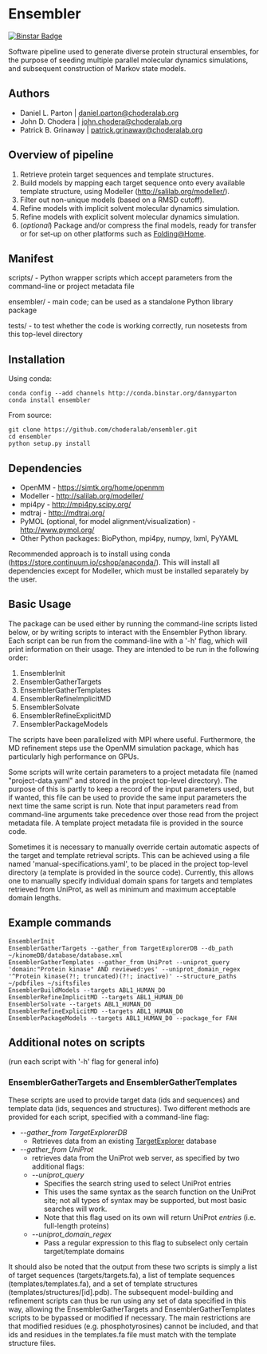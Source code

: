 Ensembler
=========

[![Binstar Badge](https://binstar.org/dannyparton/ensembler/badges/version.svg)](https://binstar.org/dannyparton/ensembler)

Software pipeline used to generate diverse protein structural ensembles, for
the purpose of seeding multiple parallel molecular dynamics simulations, and
subsequent construction of Markov state models.

Authors
-------

* Daniel L. Parton | daniel.parton@choderalab.org
* John D. Chodera | john.chodera@choderalab.org
* Patrick B. Grinaway | patrick.grinaway@choderalab.org

Overview of pipeline
--------------------

1. Retrieve protein target sequences and template structures.
2. Build models by mapping each target sequence onto every available template structure, using Modeller (http://salilab.org/modeller/).
3. Filter out non-unique models (based on a RMSD cutoff).
4. Refine models with implicit solvent molecular dynamics simulation.
5. Refine models with explicit solvent molecular dynamics simulation.
6. (_optional_) Package and/or compress the final models, ready for transfer or for set-up on other platforms such as [Folding@Home](http://folding.stanford.edu/).

Manifest
--------

scripts/ - Python wrapper scripts which accept parameters from the command-line or project metadata file

ensembler/ - main code; can be used as a standalone Python library package

tests/ - to test whether the code is working correctly, run nosetests from this top-level directory

Installation
------------

Using conda:

    conda config --add channels http://conda.binstar.org/dannyparton
    conda install ensembler

From source:

    git clone https://github.com/choderalab/ensembler.git
    cd ensembler
    python setup.py install

Dependencies
------------

* OpenMM - https://simtk.org/home/openmm
* Modeller - http://salilab.org/modeller/
* mpi4py - http://mpi4py.scipy.org/
* mdtraj - http://mdtraj.org/
* PyMOL (optional, for model alignment/visualization) - http://www.pymol.org/
* Other Python packages: BioPython, mpi4py, numpy, lxml, PyYAML

Recommended approach is to install using conda (https://store.continuum.io/cshop/anaconda/). This will install all dependencies except for Modeller, which must be installed separately by the user.

Basic Usage
-----------

The package can be used either by running the command-line scripts listed
below, or by writing scripts to interact with the Ensembler Python library.
Each script can be run from the command-line with a '-h' flag, which will print
information on their usage. They are intended to be run in the following order:

1. EnsemblerInit
2. EnsemblerGatherTargets
3. EnsemblerGatherTemplates
5. EnsemblerRefineImplicitMD
6. EnsemblerSolvate
7. EnsemblerRefineExplicitMD
8. EnsemblerPackageModels

The scripts have been parallelized with MPI where useful. Furthermore, the MD
refinement steps use the OpenMM simulation package, which has particularly high
performance on GPUs.

Some scripts will write certain parameters to a project metadata file (named
"project-data.yaml" and stored in the project top-level directory). The purpose
of this is partly to keep a record of the input parameters used, but if wanted,
this file can be used to provide the same input parameters the next time the
same script is run. Note that input parameters read from command-line arguments
take precedence over those read from the project metadata file. A template
project metadata file is provided in the source code.

Sometimes it is necessary to manually override certain automatic aspects of the
target and template retrieval scripts. This can be achieved using a file named
'manual-specifications.yaml', to be placed in the project top-level directory
(a template is provided in the source code). Currently, this allows one to
manually specify individual domain spans for targets and templates retrieved
from UniProt, as well as minimum and maximum acceptable domain lengths.

Example commands
----------------

    EnsemblerInit
    EnsemblerGatherTargets --gather_from TargetExplorerDB --db_path ~/kinomeDB/database/database.xml
    EnsemblerGatherTemplates --gather_from UniProt --uniprot_query 'domain:"Protein kinase" AND reviewed:yes' --uniprot_domain_regex '^Protein kinase(?!; truncated)(?!; inactive)' --structure_paths ~/pdbfiles ~/siftsfiles
    EnsemblerBuildModels --targets ABL1_HUMAN_D0
    EnsemblerRefineImplicitMD --targets ABL1_HUMAN_D0
    EnsemblerSolvate --targets ABL1_HUMAN_D0
    EnsemblerRefineExplicitMD --targets ABL1_HUMAN_D0
    EnsemblerPackageModels --targets ABL1_HUMAN_D0 --package_for FAH

Additional notes on scripts
----------------

(run each script with '-h' flag for general info)

### EnsemblerGatherTargets and EnsemblerGatherTemplates

These scripts are used to provide target data (ids and sequences) and
template data (ids, sequences and structures). Two different
methods are provided for each script, specified with a command-line flag:

* _--gather\_from TargetExplorerDB_
    * Retrieves data from an existing
[TargetExplorer](https://github.com/choderalab/targetexplorerdb) database
* _--gather\_from UniProt_
    * retrieves data from the UniProt web server, as specified by two additional flags:
    * _--uniprot\_query_
        * Specifies the search string used to select UniProt entries
        * This uses the same syntax as the search function on the
UniProt site; not all types of syntax may be supported, but most basic searches
will work.
        * Note that this flag used on its own will return UniProt _entries_ (i.e. full-length proteins)
    * _--uniprot\_domain\_regex_
        * Pass a regular expression to this flag to subselect only certain target/template domains

It should also be noted that the output from these two scripts is simply a list
of target sequences (targets/targets.fa), a list of template sequences
(templates/templates.fa), and a set of template structures
(templates/structures/[id].pdb). The subsequent model-building and refinement
scripts can thus be run using any set of data specified in this way, allowing
the EnsemblerGatherTargets and EnsemblerGatherTemplates scripts to be bypassed or modified
if necessary. The main restrictions are that modified residues (e.g.
phosphotyrosines) cannot be included, and that ids and residues in the
templates.fa file must match with the template structure files.


